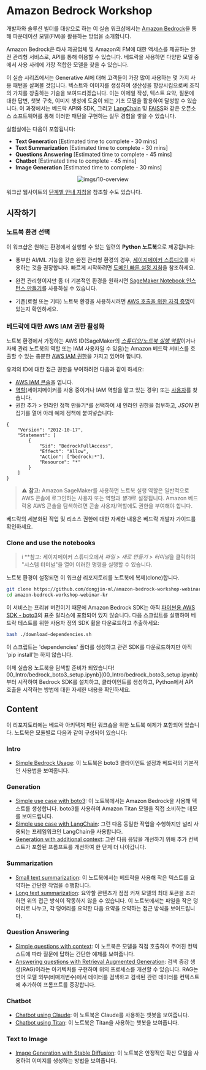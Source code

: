 # Amazon Bedrock Workshop

개발자와 솔루션 빌더를 대상으로 하는 이 실습 워크샵에서는 [Amazon Bedrock](https://aws.amazon.com/bedrock/)을 통해 파운데이션 모델(FM)을 활용하는 방법을 소개합니다.

Amazon Bedrock은 타사 제공업체 및 Amazon의 FM에 대한 액세스를 제공하는 완전 관리형 서비스로, API를 통해 이용할 수 있습니다. 베드락을 사용하면 다양한 모델 중에서 사용 사례에 가장 적합한 모델을 찾을 수 있습니다.

이 실습 시리즈에서는 Generative AI에 대해 고객들이 가장 많이 사용하는 몇 가지 사용 패턴을 살펴볼 것입니다. 텍스트와 이미지를 생성하여 생산성을 향상시킴으로써 조직의 가치를 창출하는 기술을 보여드리겠습니다. 이는 이메일 작성, 텍스트 요약, 질문에 대한 답변, 챗봇 구축, 이미지 생성에 도움이 되는 기초 모델을 활용하여 달성할 수 있습니다. 이 과정에서는 베드락 API와 SDK, 그리고 [LangChain](https://python.langchain.com/docs/get_started/introduction) 및 [FAISS](https://faiss.ai/index.html)와 같은 오픈소스 소프트웨어를 통해 이러한 패턴을 구현하는 실무 경험을 쌓을 수 있습니다.

실험실에는 다음이 포함됩니다:

- **Text Generation** \[Estimated time to complete - 30 mins\]
- **Text Summarization** \[Estimated time to complete - 30 mins\]
- **Questions Answering** \[Estimated time to complete - 45 mins\]  
- **Chatbot** \[Estimated time to complete - 45 mins\]
- **Image Generation** \[Estimated time to complete - 30 mins\]

<div align="center">

![imgs/10-overview](imgs/10-overview.png "Overview of the different labs in the workshop")

</div>

워크샵 웹사이트의 [단계별 안내 지침](https://catalog.us-east-1.prod.workshops.aws/workshops/a4bdb007-5600-4368-81c5-ff5b4154f518/en-US)을 참조할 수도 있습니다.


## 시작하기

### 노트북 환경 선택

이 워크샵은 원하는 환경에서 실행할 수 있는 일련의 **Python 노트북**으로 제공됩니다:

- 풍부한 AI/ML 기능을 갖춘 완전 관리형 환경의 경우, [세이지메이커 스튜디오](https://aws.amazon.com/sagemaker/studio/)를 사용하는 것을 권장합니다. 빠르게 시작하려면 [도메인 빠른 설정 지침](https://docs.aws.amazon.com/sagemaker/latest/dg/onboard-quick-start.html)을 참조하세요.

- 완전 관리형이지만 좀 더 기본적인 환경을 원하시면 [SageMaker Notebook 인스턴스 만들기](https://docs.aws.amazon.com/sagemaker/latest/dg/howitworks-create-ws.html)를 사용하실 수 있습니다.

- 기존(로컬 또는 기타) 노트북 환경을 사용하시려면 [AWS 호출을 위한 자격 증명](https://docs.aws.amazon.com/cli/latest/userguide/cli-chap-configure.html)이 있는지 확인하세요.

### 베드락에 대한 AWS IAM 권한 활성화

노트북 환경에서 가정하는 AWS ID(SageMaker의 [*스튜디오/노트북 실행 역할*](https://docs.aws.amazon.com/sagemaker/latest/dg/sagemaker-roles.html)이거나 자체 관리 노트북의 역할 또는 IAM 사용자일 수 있음)는 Amazon 베드락 서비스를 호출할 수 있는 충분한 [AWS IAM 권한](https://docs.aws.amazon.com/IAM/latest/UserGuide/access_policies.html)을 가지고 있어야 합니다.

유저의 ID에 대한 접근 권한을 부여하려면 다음과 같이 하세요:

- [AWS IAM 콘솔](https://us-east-1.console.aws.amazon.com/iam/home?#)을 엽니다.
- [역할](https://us-east-1.console.aws.amazon.com/iamv2/home?#/roles)(세이지메이커를 사용 중이거나 IAM 역할을 맡고 있는 경우) 또는 [사용자](https://us-east-1.console.aws.amazon.com/iamv2/home?#/users)를 찾습니다.
- 권한 추가 > 인라인 정책 만들기*를 선택하여 새 인라인 권한을 첨부하고, *JSON* 편집기를 열어 아래 예제 정책에 붙여넣습니다:

```
{
    "Version": "2012-10-17",
    "Statement": [
        {
            "Sid": "BedrockFullAccess",
            "Effect": "Allow",
            "Action": ["bedrock:*"],
            "Resource": "*"
        }
    ]
}
```
>⚠️ **참고:** Amazon SageMaker를 사용하면 노트북 실행 역할은 일반적으로 AWS 콘솔에 로그인하는 사용자 또는 역할과 *별개*로 설정됩니다. Amazon 베드락용 AWS 콘솔을 탐색하려면 콘솔 사용자/역할에도 권한을 부여해야 합니다.

베드락의 세분화된 작업 및 리소스 권한에 대한 자세한 내용은 베드락 개발자 가이드를 확인하세요.

### Clone and use the notebooks

> ℹ️ **참고: 세이지메이커 스튜디오에서 *파일 > 새로 만들기 > 터미널*을 클릭하여 "시스템 터미널"을 열어 이러한 명령을 실행할 수 있습니다.

노트북 환경이 설정되면 이 워크샵 리포지토리를 노트북에 복제(clone)합니다.

```sh
git clone https://github.com/dongjin-ml/amazon-bedrock-workshop-webinar-kr.git
cd amazon-bedrock-workshop-webinar-kr
```

이 서비스는 프리뷰 버전이기 때문에 Amazon Bedrock SDK는 아직 [파이썬용 AWS SDK - boto3](https://boto3.amazonaws.com/v1/documentation/api/latest/index.html)의 표준 릴리스에 포함되어 있지 않습니다. 다음 스크립트를 실행하여 베드락 테스트를 위한 사용자 정의 SDK 휠을 다운로드하고 추출하세요:

```sh
bash ./download-dependencies.sh
```

이 스크립트는 'dependencies' 폴더를 생성하고 관련 SDK를 다운로드하지만 아직 'pip install'는 하지 않습니다.

이제 실습용 노트북을 탐색할 준비가 되었습니다! 00_Intro/bedrock_boto3_setup.ipynb](00_Intro/bedrock_boto3_setup.ipynb)부터 시작하여 Bedrock SDK를 설치하고, 클라이언트를 생성하고, Python에서 API 호출을 시작하는 방법에 대한 자세한 내용을 확인하세요.

## Content

이 리포지토리에는 베드락 아키텍처 패턴 워크숍을 위한 노트북 예제가 포함되어 있습니다. 노트북은 모듈별로 다음과 같이 구성되어 있습니다:

### Intro

- [Simple Bedrock Usage](./00_Intro/bedrock_boto3_setup.ipynb): 이 노트북은 boto3 클라이언트 설정과 베드락의 기본적인 사용법을 보여줍니다.

### Generation

- [Simple use case with boto3](./01_Generation/00_generate_w_bedrock.ipynb): 이 노트북에서는 Amazon Bedrock을 사용해 텍스트를 생성합니다. boto3를 사용하여 Amazon Titan 모델을 직접 소비하는 데모를 보여드립니다. 
- [Simple use case with LangChain](./01_Generation/01_zero_shot_generation.ipynb): 그런 다음 동일한 작업을 수행하지만 널리 사용되는 프레임워크인 LangChain을 사용합니다.
- [Generation with additional context](./01_Generation/02_contextual_generation.ipynb): 그런 다음 응답을 개선하기 위해 추가 컨텍스트가 포함된 프롬프트를 개선하여 한 단계 더 나아갑니다.

### Summarization

- [Small text summarization](./02_Summarization/01.small-text-summarization-claude.ipynb): 이 노트북에서는 베드락을 사용해 작은 텍스트를 요약하는 간단한 작업을 수행합니다. 
- [Long text summarization](./02_Summarization/02.long-text-summarization-titan.ipynb): 요약할 콘텐츠가 점점 커져 모델의 최대 토큰을 초과하면 위의 접근 방식이 작동하지 않을 수 있습니다. 이 노트북에서는 파일을 작은 덩어리로 나누고, 각 덩어리를 요약한 다음 요약을 요약하는 접근 방식을 보여드립니다.
### Question Answering

- [Simple questions with context](./03_QuestionAnswering/00_qa_w_bedrock_titan.ipynb): 이 노트북은 모델을 직접 호출하여 주어진 컨텍스트에 따라 질문에 답하는 간단한 예제를 보여줍니다. 
- [Answering questions with Retrieval Augmented Generation](./03_QuestionAnswering/01_qa_w_rag_claude.ipynb): 검색 증강 생성(RAG)이라는 아키텍처를 구현하여 위의 프로세스를 개선할 수 있습니다. RAG는 언어 모델 외부(비매개변수)에서 데이터를 검색하고 검색된 관련 데이터를 컨텍스트에 추가하여 프롬프트를 증강합니다.

### Chatbot

- [Chatbot using Claude](./04_Chatbot/00_Chatbot_Claude.ipynb): 이 노트북은 Claude를 사용하는 챗봇을 보여줍니다.
- [Chatbot using Titan](./04_Chatbot/00_Chatbot_Titan.ipynb): 이 노트북은 Titan을 사용하는 챗봇을 보여줍니다.

### Text to Image

- [Image Generation with Stable Diffusion](./05_Image/Bedrock%20Stable%20Diffusion%20XL.ipynb): 이 노트북은 안정적인 확산 모델을 사용하여 이미지를 생성하는 방법을 보여줍니다.
